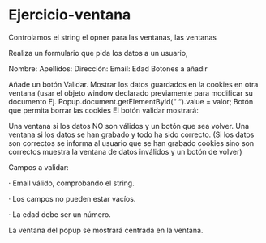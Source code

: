 # Ejercicio-ventana
Controlamos el string el opner para las ventanas, las ventanas 

Realiza un formulario que pida los datos a un usuario,

Nombre:
Apellidos:
Dirección:
Email:
Edad
Botones a añadir

Añade un botón Validar.
Mostrar los datos guardados en la cookies en otra ventana (usar el objeto window declarado previamente para modificar su documento Ej. Popup.document.getElementById(“ “).value = valor;
Botón que permita borrar las cookies 
El botón validar mostrará:

Una ventana si los datos NO son válidos y un botón que sea volver. 
Una ventana si los datos se han grabado y todo ha sido correcto.
(Si los datos son correctos se informa al usuario que se han grabado cookies sino son correctos muestra la ventana de datos inválidos y un botón de volver)

Campos a validar:

·         Email válido, comprobando el string.

·         Los campos no pueden estar vacíos.

·         La edad debe ser un número. 

La ventana del popup se mostrará centrada en la ventana.
